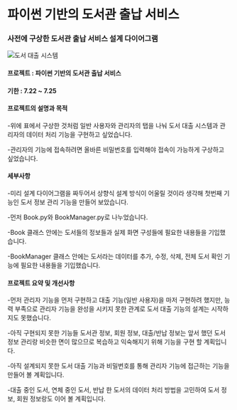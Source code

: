 # 파이썬 기반의 도서관 출납 서비스

### 사전에 구상한 도서관 출납 서비스 설계 다이어그램
![도서 대출 시스템](https://github.com/user-attachments/assets/591bb57f-288a-4350-9610-58111f5f5181)


#### 프로젝트 : 파이썬 기반의 도서관 출납 서비스
#### 기한 : 7.22 ~ 7.25

#### 프로젝트의 설명과 목적  

-위에 표에서 구상한 것처럼 일반 사용자와 관리자의 탭을 나눠 도서 대출 시스템과 관리자의 데이터 처리 기능을 구현하고 싶었습니다. 

-관리자의 기능에 접속하려면 올바른 비밀번호를 입력해야 접속이 가능하게 구상하고 싶었습니다.

#### 세부사항 

-미리 설계 다이어그램을 짜두어서 상향식 설계 방식이 어울릴 것이라 생각해 첫번째 기능인 도서 정보 관리 기능을 만들어 보았습니다.

-먼저 Book.py와 BookManager.py로 나누었습니다.

-Book 클래스 안에는 도서들의 정보들과 실제 화면 구성들에 필요한 내용들을 기입했습니다.

-BookManager 클래스 안에는 도서라는 데이터를 추가, 수정, 삭제, 전체 도서 확인 기능에 필요한 내용들을 기입했습니다. 

#### 프로젝트 요약 및 개선사항

-먼저 관리자 기능을 먼저 구현하고 대출 기능(일반 사용자)을 마저 구현하려 했지만, 능력 부족으로 관리자 기능을 완성을 시키지 못한 관계로 도서 대출 기능의 설계는 시작하지도 못했습니다.

-아직 구현되지 못한 기능들 도서관 정보, 회원 정보, 대출/반납 정보는 앞서 했던 도서 정보 관리랑 비슷한 면이 많으므로 복습하고 익숙해지기 위해 기능을 구현 할 계획입니다.

-아직 설계되지 못한 도서 대출 기능과 비밀번호를 통해 관리자 기능에 접근하는 기능을 만들어 볼 계획입니다.

-대출 중인 도서, 연체 중인 도서, 반납 한 도서의 데이터 처리 방법을 고민하여 도서 정보, 회원 정보랑도 이어 볼 계획입니다.
